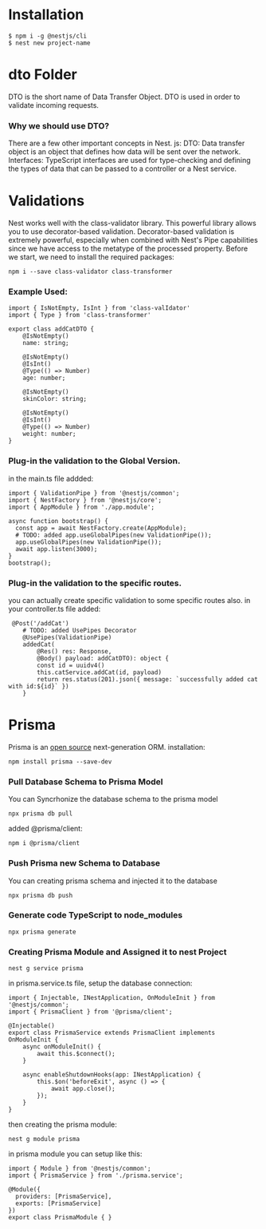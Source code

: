 # Installation
```
$ npm i -g @nestjs/cli
$ nest new project-name
```

# dto Folder
DTO is the short name of Data Transfer Object. DTO is used in order to validate incoming requests.

### Why we should use DTO?
There are a few other important concepts in Nest. js: DTO: Data transfer object is an object that defines how data will be sent over the network. Interfaces: TypeScript interfaces are used for type-checking and defining the types of data that can be passed to a controller or a Nest service.

# Validations
Nest works well with the class-validator library. This powerful library allows you to use decorator-based validation. Decorator-based validation is extremely powerful, especially when combined with Nest's Pipe capabilities since we have access to the metatype of the processed property. Before we start, we need to install the required packages:
```
npm i --save class-validator class-transformer
```
### Example Used:
```
import { IsNotEmpty, IsInt } from 'class-valIdator'
import { Type } from 'class-transformer'

export class addCatDTO {
    @IsNotEmpty()
    name: string;

    @IsNotEmpty()
    @IsInt()
    @Type(() => Number)
    age: number;

    @IsNotEmpty()
    skinColor: string;

    @IsNotEmpty()
    @IsInt()
    @Type(() => Number)
    weight: number;
}
```

### Plug-in the validation to the Global Version.
in the main.ts file addded:
```
import { ValidationPipe } from '@nestjs/common';
import { NestFactory } from '@nestjs/core';
import { AppModule } from './app.module';

async function bootstrap() {
  const app = await NestFactory.create(AppModule);
  # TODO: added app.useGlobalPipes(new ValidationPipe());
  app.useGlobalPipes(new ValidationPipe());
  await app.listen(3000);
}
bootstrap();

```

### Plug-in the validation to the specific routes.
you can actually create specific validation to some specific routes also.
in your controller.ts file added:
```
 @Post('/addCat')
    # TODO: added UsePipes Decorator
    @UsePipes(ValidationPipe)
    addedCat(
        @Res() res: Response,
        @Body() payload: addCatDTO): object {
        const id = uuidv4()
        this.catService.addCat(id, payload)
        return res.status(201).json({ message: `successfully added cat with id:${id}` })
    }
```

# Prisma 
Prisma is an <a href="https://github.com/prisma/prisma">open source</a> next-generation ORM.
installation:
```
npm install prisma --save-dev
```

### Pull Database Schema to Prisma Model
You can Syncrhonize the database schema to the prisma model
```
npx prisma db pull
```
added @prisma/client:
```
npm i @prisma/client
```

### Push Prisma new Schema to Database
You can creating prisma schema and injected it to the database
```
npx prisma db push
```

### Generate code TypeScript to node_modules
```
npx prisma generate
```

### Creating Prisma Module and Assigned it to nest Project 
```
nest g service prisma
```
in prisma.service.ts file, setup the database connection:
```
import { Injectable, INestApplication, OnModuleInit } from '@nestjs/common';
import { PrismaClient } from '@prisma/client';

@Injectable()
export class PrismaService extends PrismaClient implements OnModuleInit {
    async onModuleInit() {
        await this.$connect();
    }

    async enableShutdownHooks(app: INestApplication) {
        this.$on('beforeExit', async () => {
            await app.close();
        });
    }
}
```
then creating the prisma module:
```
nest g module prisma
```
in prisma module you can setup like this:
```
import { Module } from '@nestjs/common';
import { PrismaService } from './prisma.service';

@Module({
  providers: [PrismaService],
  exports: [PrismaService]
})
export class PrismaModule { }

```

